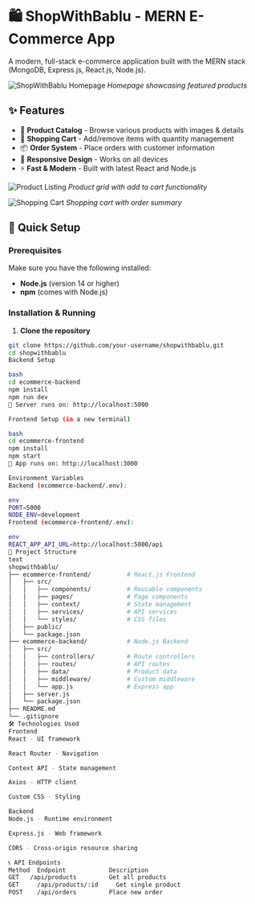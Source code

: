 # 🛍️ ShopWithBablu - MERN E-Commerce App

A modern, full-stack e-commerce application built with the MERN stack (MongoDB, Express.js, React.js, Node.js).

![ShopWithBablu Homepage](https://github.com/user-attachments/assets/e3689e51-95ee-42b1-bad5-b7314b4dcc11)
*Homepage showcasing featured products*

## ✨ Features

- 🏪 **Product Catalog** - Browse various products with images & details
- 🛒 **Shopping Cart** - Add/remove items with quantity management  
- 📦 **Order System** - Place orders with customer information
- 📱 **Responsive Design** - Works on all devices
- ⚡ **Fast & Modern** - Built with latest React and Node.js

![Product Listing](https://github.com/user-attachments/assets/3c5916bb-8458-46e0-9ef0-80cc10ba36dc)
*Product grid with add to cart functionality*

![Shopping Cart](https://github.com/user-attachments/assets/4e2d6362-b7f6-408d-9b4d-613cc014e8df)
*Shopping cart with order summary*

## 🚀 Quick Setup

### Prerequisites
Make sure you have the following installed:
- **Node.js** (version 14 or higher)
- **npm** (comes with Node.js)

### Installation & Running

1. **Clone the repository**
```bash
git clone https://github.com/your-username/shopwithbablu.git
cd shopwithbablu
Backend Setup

bash
cd ecommerce-backend
npm install
npm run dev
📍 Server runs on: http://localhost:5000

Frontend Setup (in a new terminal)

bash
cd ecommerce-frontend
npm install
npm start
📍 App runs on: http://localhost:3000

Environment Variables
Backend (ecommerce-backend/.env):

env
PORT=5000
NODE_ENV=development
Frontend (ecommerce-frontend/.env):

env
REACT_APP_API_URL=http://localhost:5000/api
📁 Project Structure
text
shopwithbablu/
├── ecommerce-frontend/          # React.js Frontend
│   ├── src/
│   │   ├── components/          # Reusable components
│   │   ├── pages/               # Page components
│   │   ├── context/             # State management
│   │   ├── services/            # API services
│   │   └── styles/              # CSS files
│   ├── public/
│   └── package.json
├── ecommerce-backend/           # Node.js Backend
│   ├── src/
│   │   ├── controllers/         # Route controllers
│   │   ├── routes/              # API routes
│   │   ├── data/                # Product data
│   │   ├── middleware/          # Custom middleware
│   │   └── app.js               # Express app
│   ├── server.js
│   └── package.json
├── README.md
└── .gitignore
🛠️ Technologies Used
Frontend
React - UI framework

React Router - Navigation

Context API - State management

Axios - HTTP client

Custom CSS - Styling

Backend
Node.js - Runtime environment

Express.js - Web framework

CORS - Cross-origin resource sharing

📞 API Endpoints
Method	Endpoint	        Description
GET	  /api/products     	Get all products
GET 	/api/products/:id	  Get single product
POST	/api/orders	        Place new order
